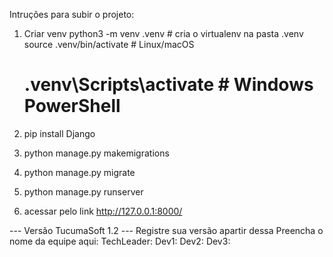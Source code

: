 Intruções para subir o projeto:
1. Criar venv
    python3 -m venv .venv       # cria o virtualenv na pasta .venv
    source .venv/bin/activate   # Linux/macOS
    # .venv\Scripts\activate    # Windows PowerShell

2. pip install Django
3. python manage.py makemigrations
4. python manage.py migrate
5. python manage.py runserver
6. acessar pelo link http://127.0.0.1:8000/ 

--- Versão TucumaSoft 1.2 --- Registre sua versão apartir dessa
Preencha o nome da equipe aqui:
TechLeader:
Dev1:
Dev2:
Dev3:
